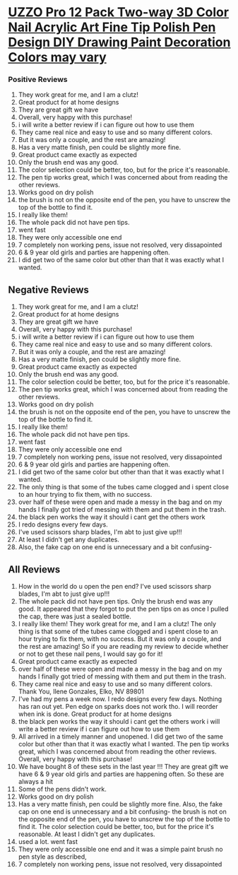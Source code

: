 # [UZZO Pro 12 Pack Two-way 3D Color Nail Acrylic Art Fine Tip Polish Pen Design DIY Drawing Paint Decoration Colors may vary](https://products.checkmycream.com/products/UZZO-Pro-12-Pack-Two-way-3D-Color-Nail-Acrylic-Art-Fine-Tip-Polish-Pen-Design-DIY-Drawing-Paint-Decoration-Colors-may-vary.html)

### Positive Reviews

<ol>
      <li>They work great for me, and I am a clutz!</li>
      <li>Great product for at home designs</li>
      <li>They are great gift we have</li>
      <li>Overall, very happy with this purchase!</li>
      <li>i will write a better review if i can figure out how to use them</li>
      <li>They came real nice and easy to use and so many different colors.  </li>
      <li>But it was only a couple, and the rest are amazing!</li>
      <li>Has a very matte finish, pen could be slightly more fine.</li>
      <li>Great product came exactly as expected</li>
      <li>Only the brush end was any good.  </li>
      <li>The color selection could be better, too, but for the price it&#x27;s reasonable.</li>
      <li>The pen tip works great, which I was concerned about from reading the other reviews.</li>
      <li>Works good on dry polish</li>
      <li>the brush is not on the opposite end of the pen, you have to unscrew the top of the bottle to find it.</li>
      <li>I really like them!</li>
      <li>The whole pack did not have pen tips.</li>
      <li>went fast</li>
      <li>They were only accessible one end</li>
      <li>7 completely non working pens, issue not resolved, very dissapointed</li>
      <li>6 &amp; 9 year old girls and parties are happening often.</li>
      <li>I did get two of the same color but other than that it was exactly what I wanted.</li>
</ol>


<h2>Negative Reviews</h2>
<ol>
<li> They work great for me, and I am a clutz!</li>
<li> Great product for at home designs</li>
<li> They are great gift we have</li>
<li> Overall, very happy with this purchase!</li>
<li> i will write a better review if i can figure out how to use them</li>
<li> They came real nice and easy to use and so many different colors.  </li>
<li> But it was only a couple, and the rest are amazing!</li>
<li> Has a very matte finish, pen could be slightly more fine.</li>
<li> Great product came exactly as expected</li>
<li> Only the brush end was any good.  </li>
<li> The color selection could be better, too, but for the price it&#x27;s reasonable.</li>
<li> The pen tip works great, which I was concerned about from reading the other reviews.</li>
<li> Works good on dry polish</li>
<li> the brush is not on the opposite end of the pen, you have to unscrew the top of the bottle to find it.</li>
<li> I really like them!</li>
<li> The whole pack did not have pen tips.</li>
<li> went fast</li>
<li> They were only accessible one end</li>
<li> 7 completely non working pens, issue not resolved, very dissapointed</li>
<li> 6 &amp; 9 year old girls and parties are happening often.</li>
<li> I did get two of the same color but other than that it was exactly what I wanted.</li>
<li> The only thing is that some of the tubes came clogged and i spent close to an hour trying to fix them, with no success.</li>
<li> over half of these were open and made a messy in the bag and on my hands I finally got tried of messing with them and put them in the trash.</li>
<li> the black pen works the way it should i cant get the others work</li>
<li> I redo designs every few days.</li>
<li> I&#x27;ve used scissors sharp blades, I&#x27;m abt to just give up!!!</li>
<li> At least I didn&#x27;t get any duplicates.</li>
<li> Also, the fake cap on one end is unnecessary and a bit confusing-</li>
</ol>

<h2>All Reviews</h2>

<ol>
    <li> How in the world do u open the pen end? I&#x27;ve used scissors sharp blades, I&#x27;m abt to just give up!!!</li>
    <li> The whole pack did not have pen tips. Only the brush end was any good.  It appeared that they forgot to put the pen tips on as once I pulled the cap, there was just a sealed bottle.</li>
    <li> I really like them! They work great for me, and I am a clutz! The only thing is that some of the tubes came clogged and i spent close to an hour trying to fix them, with no success. But it was only a couple, and the rest are amazing! So if you are reading my review to decide whether or not to get these nail pens, I would say go for it!</li>
    <li> Great product came exactly as expected</li>
    <li> over half of these were open and made a messy in the bag and on my hands I finally got tried of messing with them and put them in the trash.</li>
    <li> They came real nice and easy to use and so many different colors.  Thank You, Ilene Gonzales, Elko, NV  89801</li>
    <li> I&#x27;ve had my pens a week now. I redo designs every few days. Nothing has ran out yet. Pen edge on sparks does not work tho. I will reorder when ink is done. Great product for at home designs</li>
    <li> the black pen works the way it should i cant get the others work i will write a better review if i can figure out how to use them</li>
    <li> All arrived in a timely manner and unopened. I did get two of the same color but other than that it was exactly what I wanted. The pen tip works great, which I was concerned about from reading the other reviews. Overall, very happy with this purchase!</li>
    <li> We have bought 8 of these sets in the last year !!! They are great gift we have 6 &amp; 9 year old girls and parties are happening often. So these are always a hit</li>
    <li> Some of the pens didn&#x27;t work.</li>
    <li> Works good on dry polish</li>
    <li> Has a very matte finish, pen could be slightly more fine. Also, the fake cap on one end is unnecessary and a bit confusing- the brush is not on the opposite end of the pen, you have to unscrew the top of the bottle to find it. The color selection could be better, too, but for the price it&#x27;s reasonable. At least I didn&#x27;t get any duplicates.</li>
    <li> used a lot. went fast</li>
    <li> They were only accessible one end and it was a simple paint brush no pen style as described,</li>
    <li> 7 completely non working pens, issue not resolved, very dissapointed</li>
</ol>




